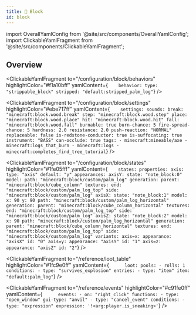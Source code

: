 ```yaml
---
title: 🧱 Block
id: block
---
```


import OverallYamlConfig from '@site/src/components/OverallYamlConfig';
import ClickableYamlFragment from '@site/src/components/ClickableYamlFragment';

## Overview

<OverallYamlConfig >
  <ClickableYamlFragment
    highlightColor="#e41616ff"
    yamlContent={`blocks:
    default:palm_log: `}
  />

  <ClickableYamlFragment
    to="/configuration/block/behaviors"
    highlightColor="#f1a10bff"
    yamlContent={`    behavior:
        type: "strippable_block"
        stripped: "default:stripped_palm_log"`}
  />

  <ClickableYamlFragment
    to="/configuration/block/settings"
    highlightColor="#ebe717ff"
    yamlContent={`    settings:
        sounds:
          break: "minecraft:block.wood.break"
          step: "minecraft:block.wood.step"
          place: "minecraft:block.wood.place"
          hit: "minecraft:block.wood.hit"
          fall: "minecraft:block.wood.fall"
        burnable: true
        burn-chance: 5
        fire-spread-chance: 5
        hardness: 2.0
        resistance: 2.0
        push-reaction: "NORMAL"
        replaceable: false
        is-redstone-conductor: true
        is-suffocating: true
        instrument: "BASS"
        can-occlude: true
        tags:
          - minecraft:mineable/axe
          - minecraft:logs_that_burn
          - minecraft:logs
          - minecraft:completes_find_tree_tutorial`}
  />

  <ClickableYamlFragment
    to="/configuration/block/states"
    highlightColor="#1fe05fff"
    yamlContent={`    states:
        properties:
          axis:
            type: "axis"
            default: "y"
        appearances:
          axisY:
            state: "note_block:0"
            model:
              path: "minecraft:block/custom/palm_log"
              generation:
                parent: "minecraft:block/cube_column"
                textures:
                  end: "minecraft:block/custom/palm_log_top"
                  side: "minecraft:block/custom/palm_log"
          axisX:
            state: "note_block:1"
            model:
              x: 90
              y: 90
              path: "minecraft:block/custom/palm_log_horizontal"
              generation:
                parent: "minecraft:block/cube_column_horizontal"
                textures:
                  end: "minecraft:block/custom/palm_log_top"
                  side: "minecraft:block/custom/palm_log"
          axisZ:
            state: "note_block:2"
            model:
              x: 90
              path: "minecraft:block/custom/palm_log_horizontal"
              generation:
                parent: "minecraft:block/cube_column_horizontal"
                textures:
                  end: "minecraft:block/custom/palm_log_top"
                  side: "minecraft:block/custom/palm_log"
        variants:
          axis=x:
            appearance: "axisX"
            id: "0"
          axis=y:
            appearance: "axisY"
            id: "1"
          axis=z:
            appearance: "axisZ"
            id: "2"`}
  />

  <ClickableYamlFragment
    to="/reference/loot_table"
    highlightColor="#1fc9e0ff"
    yamlContent={`      loot:
          pools:
            - rolls: 1
              conditions:
                - type: "survives_explosion"
              entries:
                - type: "item"
                  item: "default:palm_log"`}
  />

  <ClickableYamlFragment
    to="/reference/events"
    highlightColor="#c91fe0ff"
    yamlContent={`      events:
          - on: "right_click"
            functions:
              - type: "open_window"
                gui-type: "anvil"
              - type: "cancel_event"
            conditions:
              - type: "expression"
                expression: '!<arg:player.is_sneaking>'`}
  />

</OverallYamlConfig>

